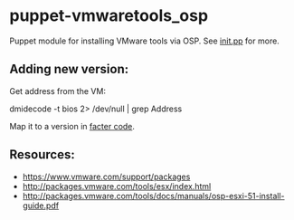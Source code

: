 # puppet-vmwaretools_osp

Puppet module for installing VMware tools via OSP. See [init.pp](manifests/init.pp) for more.

Adding new version:
--
Get address from the VM:

 dmidecode -t bios 2> /dev/null | grep Address

Map it to a version in [facter code](lib/facter/esxi_version.rb).

Resources:
--
- https://www.vmware.com/support/packages
- http://packages.vmware.com/tools/esx/index.html
- http://packages.vmware.com/tools/docs/manuals/osp-esxi-51-install-guide.pdf
